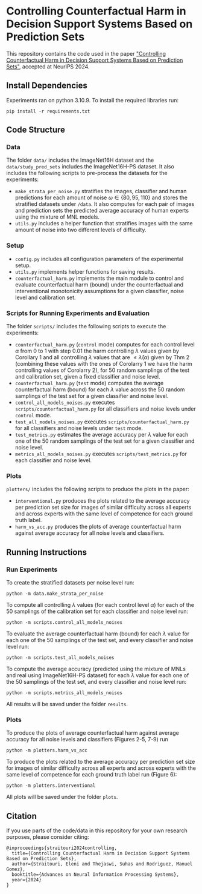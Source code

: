 # Controlling Counterfactual Harm in Decision Support Systems Based on Prediction Sets

This repository contains the code used in the paper ["Controlling Counterfactual Harm in Decision Support Systems Based on Prediction Sets"](https://arxiv.org/abs/2406.06671), accepted at NeurIPS 2024.

## **Install Dependencies**

Experiments ran on python 3.10.9. To install the required libraries run:

```pip install -r requirements.txt```


## **Code Structure**

### **Data**
The folder ```data/``` includes the ImageNet16H dataset and the ```data/study_pred_sets``` includes the ImageNet16H-PS dataset. It also includes the following scripts to pre-process the datasets for the experiments:
*  `make_strata_per_noise.py` stratifies the images, classifier and human predictions for each amount of noise $\omega\in \{80,95,110\}$ and stores the stratified datasets under `/data`. It also computes for each pair of images and prediction sets the predicted average accuracy of human experts using the mixture of MNL models.   
* `utils.py` includes a helper function that stratifies images with the same amount of noise into two different levels of difficulty. 

### **Setup**
* ```config.py``` includes all configuration parameters of the experimental setup.
* ```utils.py```  implements helper functions for saving results.
* ```counterfactual_harm.py``` implements the main module to control and evaluate counterfactual harm (bound) under the counterfactual and interventional monotonicity assumptions for a given classifier, noise level and calibration set.


### **Scripts for Running Experiments and Evaluation**
The folder ```scripts/``` includes the following scripts to execute the experiments:
* ```counterfactual_harm.py``` (`control` mode) computes for each control level $\alpha$ from 0 to 1 with step $0.01$ the harm controlling $\lambda$ values given by Corollary 1 and all controlling $\lambda$ values that are $\leq \check{\lambda}(\alpha)$ given by Thm 2 (combining these values with the ones of Corolarry 1 we have the harm controlling values of Corolarry 2), for 50 random samplings of the test and calibration set, given a fixed classifier and noise level. 
* ```counterfactual_harm.py``` (`test` mode) computes the average counterfactual harm (bound) for each $\lambda$ value across the 50 random samplings of the test set for a given classifier and  noise level.
* ```control_all_models_noises.py``` executes `scripts/counterfactual_harm.py` for all classifiers and noise levels under `control` mode.
* `test_all_models_noises.py` executes `scripts/counterfactual_harm.py` for all classifiers and noise levels under `test` mode.
* `test_metrics.py` estimates the average accuracy per $\lambda$ value 
 for each one of the 50 random samplings of the test set for a given classifier and noise level.  
* `metrics_all_models_noises.py` executes `scripts/test_metrics.py` for each classifier and noise level.

### **Plots**
```plotters/``` includes the following scripts to produce the plots in the paper:
* ```interventional.py``` produces the plots related to the average accuracy  per prediction set size for images of similar difficulty across all experts and across experts with the same level of competence for each ground truth label.
* ```harm_vs_acc.py``` produces the plots of average counterfactual harm against average accuracy for all noise levels and classifiers.  

## **Running Instructions**

### **Run Experiments**
To create the stratified datasets per noise level run:

```python -m data.make_strata_per_noise```

To compute all controlling $\lambda$ values (for each control level $\alpha$) for each of the 50 samplings of the calibration set for each classifier and noise level run:

```python -m scripts.control_all_models_noises```

To evaluate the average counterfactual harm (bound) for each $\lambda$ value for each one of the 50 samplings of the test set, and every classifier and noise level run:

```python -m scripts.test_all_models_noises```

To compute the average accuracy (predicted using the mixture of MNLs and real using ImageNet16H-PS dataset) for each $\lambda$ value for each one of the 50 samplings of the test set, and every classifier and noise level run:

```python -m scripts.metrics_all_models_noises```

All results will be saved under the folder `results`.

### **Plots** 
To produce the plots of average counterfactual harm against average accuracy for all noise levels and classifiers (Figures 2-5, 7-9) run

 ```python -m plotters.harm_vs_acc``` 

To produce the plots related to the average accuracy  per prediction set size for images of similar difficulty across all experts and across experts with the same level of competence for each ground truth label run (Figure 6):

```python -m plotters.interventional```

All plots will be saved under the folder `plots`.


## **Citation**
If you use parts of the code/data in this repository for your own research purposes, please consider citing:

```
@inproceedings{straitouri2024controlling,
  title={Controlling Counterfactual Harm in Decision Support Systems Based on Prediction Sets},
  author={Straitouri, Eleni and Thejaswi, Suhas and Rodriguez, Manuel Gomez},
  booktitle={Advances on Neural Information Processing Systems},
  year={2024}
}

```
